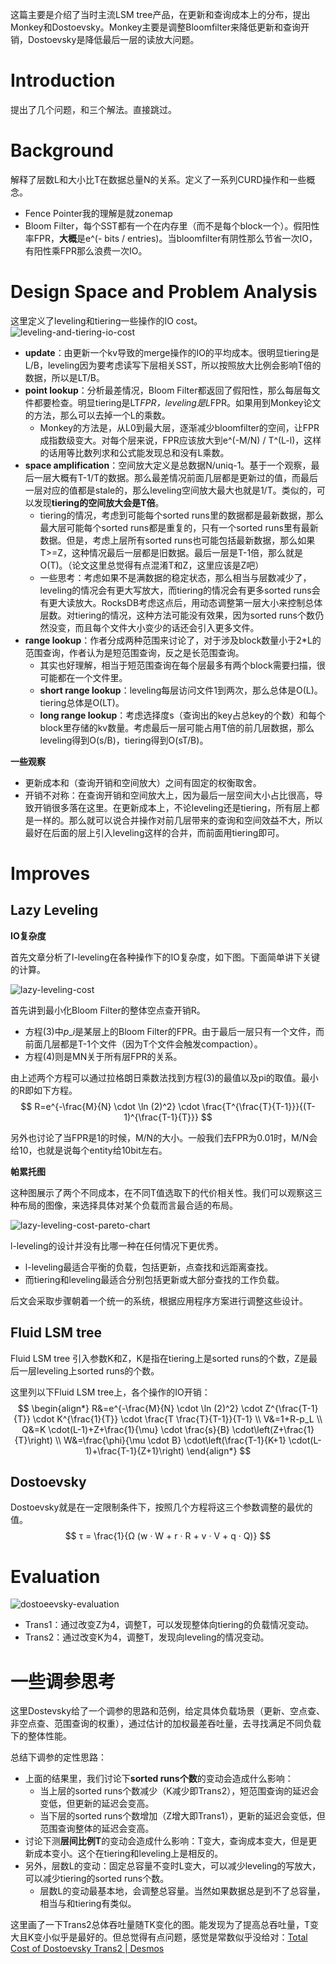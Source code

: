 这篇主要是介绍了当时主流LSM tree产品，在更新和查询成本上的分布，提出Monkey和Dostoevsky。Monkey主要是调整Bloomfilter来降低更新和查询开销，Dostoevsky是降低最后一层的读放大问题。

# Introduction

提出了几个问题，和三个解法。直接跳过。

# Background

解释了层数L和大小比T在数据总量N的关系。定义了一系列CURD操作和一些概念。
- Fence Pointer我的理解是就zonemap
- Bloom Filter，每个SST都有一个在内存里（而不是每个block一个）。假阳性率FPR，**大概**是e^(- bits / entries)。当bloomfilter有阴性那么节省一次IO，有阳性乘FPR那么浪费一次IO。

# Design Space and Problem Analysis

这里定义了leveling和tiering一些操作的IO cost。
![leveling-and-tiering-io-cost](/static/image/2024-03-05/leveling-and-tiering-io-cost.png)

- **update**：由更新一个kv导致的merge操作的IO的平均成本。很明显tiering是L/B，leveling因为要考虑读写下层相关SST，所以按照放大比例会影响T倍的数据，所以是LT/B。
- **point lookup**：分析最差情况，Bloom Filter都返回了假阳性，那么每层每文件都要检查。明显tiering是LT*FPR，leveling是L*FPR。如果用到Monkey论文的方法，那么可以去掉一个L的乘数。
  - Monkey的方法是，从L0到最大层，逐渐减少bloomfilter的空间，让FPR成指数级变大。对每个层来说，FPR应该放大到e^(-M/N) / T^(L-l)，这样的话用等比数列求和公式能发现总和没有L乘数。
- **space amplification**：空间放大定义是总数据N/uniq-1。基于一个观察，最后一层大概有T-1/T的数据。那么最差情况前面几层都是更新过的值，而最后一层对应的值都是stale的，那么leveling空间放大最大也就是1/T。类似的，可以发现**tiering的空间放大会是T倍**。
  - tiering的情况，考虑到可能每个sorted runs里的数据都是最新数据，那么最大层可能每个sorted runs都是重复的，只有一个sorted runs里有最新数据。但是，考虑上层所有sorted runs也可能包括最新数据，那么如果T>=Z，这种情况最后一层都是旧数据。最后一层是T-1倍，那么就是O(T)。（论文这里总觉得有点混淆T和Z，这里应该是Z吧）
  - 一些思考：考虑如果不是满数据的稳定状态，那么相当与层数减少了，leveling的情况会有更大写放大，而tiering的情况会有更多sorted runs会有更大读放大。RocksDB考虑这点后，用动态调整第一层大小来控制总体层数。对tiering的情况，这种方法可能没有效果，因为sorted runs个数仍然没变，而且每个文件大小变少的话还会引入更多文件。
- **range lookup**：作者分成两种范围来讨论了，对于涉及block数量小于2*L的范围查询，作者认为是短范围查询，反之是长范围查询。
  - 其实也好理解，相当于短范围查询在每个层最多有两个block需要扫描，很可能都在一个文件里。
  - **short range lookup**：leveling每层访问文件1到两次，那么总体是O(L)。tiering总体是O(LT)。
  - **long range lookup**：考虑选择度s（查询出的key占总key的个数）和每个block里存储的kv数量。考虑最后一层可能占用T倍的前几层数据，那么leveling得到O(s/B)，tiering得到O(sT/B)。

**一些观察**
- 更新成本和（查询开销和空间放大）之间有固定的权衡取舍。
- 开销不对称：在查询开销和空间放大上，因为最后一层空间大小占比很高，导致开销很多落在这里。在更新成本上，不论leveling还是tiering，所有层上都是一样的。那么就可以说合并操作对前几层带来的查询和空间效益不大，所以最好在后面的层上引入leveling这样的合并，而前面用tiering即可。

# Improves

## Lazy Leveling

**IO复杂度**

首先文章分析了l-leveling在各种操作下的IO复杂度，如下图。下面简单讲下关键的计算。

![lazy-leveling-cost](/static/image/2024-03-05/lazy-leveling-cost.png)

首先讲到最小化Bloom Filter的整体空点查开销R。
- 方程(3)中$p\_i$是某层上的Bloom Filter的FPR。由于最后一层只有一个文件，而前面几层都是T-1个文件（因为T个文件会触发compaction）。
- 方程(4)则是MN关于所有层FPR的关系。

由上述两个方程可以通过拉格朗日乘数法找到方程(3)的最值以及pi的取值。最小的R即如下方程。
$$
R=e^{-\frac{M}{N} \cdot \ln (2)^2} \cdot \frac{T^{\frac{T}{T-1}}}{(T-1)^{\frac{T-1}{T}}}
$$

另外也讨论了当FPR是1的时候，M/N的大小。一般我们去FPR为0.01时，M/N会给10，也就是说每个entity给10bit左右。

**帕累托图**

这种图展示了两个不同成本，在不同T值选取下的代价相关性。我们可以观察这三种布局的图像，来选择具体对某个负载而言最合适的布局。

![lazy-leveling-cost-pareto-chart](/static/image/2024-03-05/lazy-leveling-cost-pareto-chart.png)

l-leveling的设计并没有比哪一种在任何情况下更优秀。
- l-leveling最适合平衡的负载，包括更新，点查找和远距离查找。
- 而tiering和leveling最适合分别包括更新或大部分查找的工作负载。

后文会采取步骤朝着一个统一的系统，根据应用程序方案进行调整这些设计。

## Fluid LSM tree

Fluid LSM tree 引入参数K和Z，K是指在tiering上是sorted runs的个数，Z是最后一层leveling上sorted runs的个数。

这里列以下Fluid LSM tree上，各个操作的IO开销：
$$
\begin{align*}
R&=e^{-\frac{M}{N} \cdot \ln (2)^2} \cdot Z^{\frac{T-1}{T}} \cdot K^{\frac{1}{T}} \cdot \frac{T \frac{T}{T-1}}{T-1} \\
V&=1+R-p_L \\
Q&=K \cdot(L-1)+Z+\frac{1}{\mu} \cdot \frac{s}{B} \cdot\left(Z+\frac{1}{T}\right) \\
W&=\frac{\phi}{\mu \cdot B} \cdot\left(\frac{T-1}{K+1} \cdot(L-1)+\frac{T-1}{Z+1}\right)
\end{align*}
$$

## Dostoevsky

Dostoevsky就是在一定限制条件下，按照几个方程将这三个参数调整的最优的值。
$$
τ = \frac{1}{Ω (w · W + r · R + v · V + q · Q)}
$$

# Evaluation

![dostoeevsky-evaluation](/static/image/2024-03-05/dostoeevsky-evaluation.png)

- Trans1：通过改变Z为4，调整T，可以发现整体向tiering的负载情况变动。
- Trans2：通过改变K为4，调整T，发现向leveling的情况变动。

# 一些调参思考

这里Dostevsky给了一个调参的思路和范例，给定具体负载场景（更新、空点查、非空点查、范围查询的权重），通过估计的加权最差吞吐量，去寻找满足不同负载下的整体性能。

总结下调参的定性思路：
- 上面的结果里，我们讨论下**sorted runs个数**的变动会造成什么影响：
  - 当上层的sorted runs个数减少（K减少即Trans2），短范围查询的延迟会变低，但更新的延迟会变高。
  - 当下层的sorted runs个数增加（Z增大即Trans1），更新的延迟会变低，但 范围查询整体的延迟会变高。
- 讨论下测**层间比例T**的变动会造成什么影响：T变大，查询成本变大，但是更新成本变小。这个在tiering和leveling上是相反的。
- 另外，层数L的变动：固定总容量不变时L变大，可以减少leveling的写放大，可以减少tiering的sorted runs个数。
  - 层数L的变动最基本地，会调整总容量。当然如果数据总是到不了总容量，相当与和tiering有类似。

这里画了一下Trans2总体吞吐量随TK变化的图。能发现为了提高总吞吐量，T变大且K变小似乎是最好的。但总觉得有点问题，感觉是常数似乎没给对：[Total Cost of Dostoevsky Trans2 | Desmos](https://www.desmos.com/calculator/t80bcsrbxe)
